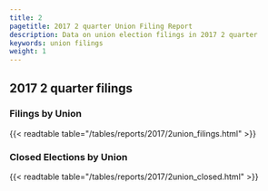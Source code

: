 ```yaml
---
title: 2
pagetitle: 2017 2 quarter Union Filing Report
description: Data on union election filings in 2017 2 quarter 
keywords: union filings
weight: 1
---
```


## 2017 2 quarter filings

### Filings by Union
{{< readtable table="/tables/reports/2017/2union_filings.html" >}}

### Closed Elections by Union
{{< readtable table="/tables/reports/2017/2union_closed.html" >}}
